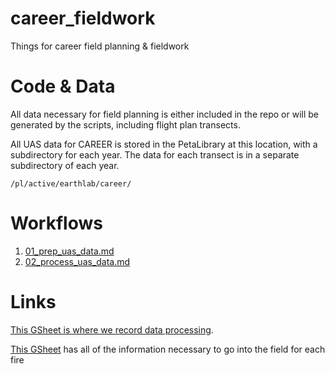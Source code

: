 # career_fieldwork

Things for career field planning & fieldwork

# Code & Data
All data necessary for field planning is either included in the repo or will be generated by the scripts, including flight plan transects.

All UAS data for CAREER is stored in the PetaLibrary at this location, with a subdirectory for each year. The data for each transect is in a separate subdirectory of each year.
```
/pl/active/earthlab/career/
```

# Workflows
1. [01_prep_uas_data.md](https://github.com/TylerLMcIntosh/career_fieldwork/blob/main/workflows/01_prep_uas_data.md)
2. [02_process_uas_data.md](https://github.com/TylerLMcIntosh/career_fieldwork/blob/main/workflows/02_process_uas_data.md)

# Links

[This GSheet is where we record data processing](https://docs.google.com/spreadsheets/d/1QifnM6ORmHZaS2IsCR-tbr5HOFIdyin8sbgU08rIpkE/edit?usp=sharing).

[This GSheet](https://docs.google.com/spreadsheets/d/1iho3pscp-v-iX09zFPrUdBrjcLmxIiFC6-pt8w9-98M/edit#gid=1617334887) has all of the information necessary to go into the field for each fire
